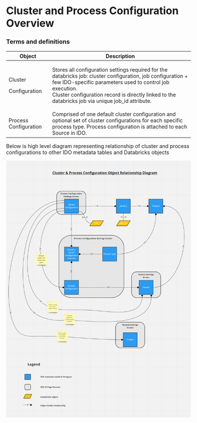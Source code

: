 # Cluster and Process Configuration Overview

### Terms and definitions

| Object                              | Description                                                                                                                                                                                                                                                                            |
| ----------------------------------- | -------------------------------------------------------------------------------------------------------------------------------------------------------------------------------------------------------------------------------------------------------------------------------------- |
| <p>Cluster </p><p>Configuration</p> | <p>Stores all configuration settings required for the databricks job: cluster configuration, job configuration + few IDO-specific parameters used to control job execution. <br>Cluster configuration record is directly linked to the databricks job via unique job_id attribute.</p> |
| Process Configuration               | Comprised of one default cluster configuration and optional set of cluster configurations for each specific process type. Process configuration is attached to each Source in IDO.                                                                                                     |



Below is high level diagram representing relationship of cluster and process configurations to other IDO metadata tables and Databricks objects

![Diagram 1](<../../../.gitbook/assets/image (380) (1) (1) (1).png>)

